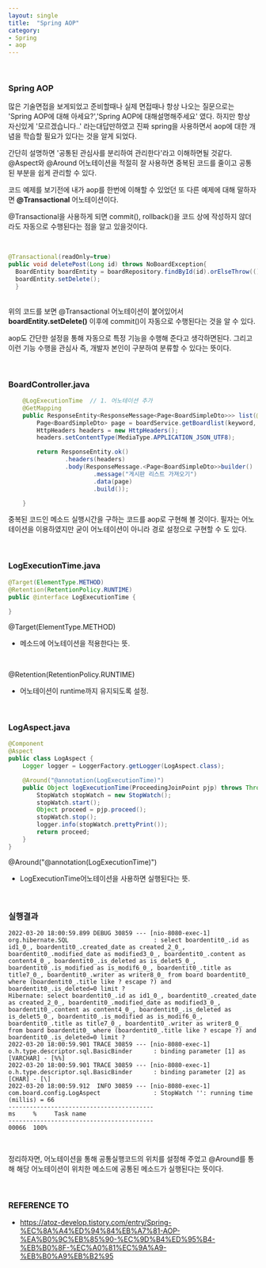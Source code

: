 ```yaml
---
layout: single
title:  "Spring AOP"
category:
- Spring
- aop
---
```


<br/>

### Spring AOP

많은 기술면접을 보게되었고 준비할때나 실제 면접때나 항상 나오는 질문으로는 'Spring AOP에 대해 아세요?','Spring AOP에 대해설명해주세요' 였다.
하지만 항상 자신있게 '모르겠습니다..' 라는대답만하였고 진짜 spring을 사용하면서 aop에 대한 개념을 학습할 필요가 있다는 것을 알게 되었다.

간단히 설명하면 '공통된 관심사를 분리하여 관리한다'라고 이해하면될 것같다. @Aspect와 @Around 어노테이션을 적절히 잘 사용하면 중복된 코드를 줄이고 공통된 부분을 쉽게 관리할 수 있다.

코드 예제를 보기전에 내가 aop를 한번에 이해할 수 있었던 또 다른 예제에 대해 말하자면 <b>@Transactional</b> 어노테이션이다.

@Transactional을 사용하게 되면 commit(), rollback()을 코드 상에 작성하지 않더라도 자동으로 수행된다는 점을 알고 있을것이다.

<br/>

~~~java
@Transactional(readOnly=true)
public void deletePost(Long id) throws NoBoardException{
  BoardEntity boardEntity = boardRepository.findById(id).orElseThrow(() -> new NoBoardException(HttpStatus.BAD_REQUEST, "삭제할 게시판이 없습니다."));
  boardEntity.setDelete();
  }
~~~
<br/>
위의 코드를 보면 @Transactional 어노테이션이 붙어있어서 <b>boardEntity.setDelete()</b> 이후에 commit()이 자동으로 수행된다는 것을 알 수 있다.

aop도 간단한 설정을 통해 자동으로 특정 기능을 수행해 준다고 생각하면된다. 그리고 이런 기능 수행을 관심사 즉, 개발자 본인이 구분하여 분류할 수 있다는 뜻이다.

<br/>

### BoardController.java
~~~java
    @LogExecutionTime  // 1. 어노테이션 추가
    @GetMapping
    public ResponseEntity<ResponseMessage<Page<BoardSimpleDto>>> list(@RequestParam(value = "keyword", defaultValue = "") String keyword, Pageable pageable) {
        Page<BoardSimpleDto> page = boardService.getBoardlist(keyword, pageable);
        HttpHeaders headers = new HttpHeaders();
        headers.setContentType(MediaType.APPLICATION_JSON_UTF8);

        return ResponseEntity.ok()
                .headers(headers)
                .body(ResponseMessage.<Page<BoardSimpleDto>>builder()
                        .message("게시판 리스트 가져오기")
                        .data(page)
                        .build());

    }
~~~


중복된 코드인 메소드 실행시간을 구하는 코드를 aop로 구현해 볼 것이다. 필자는 어노테이션을 이용하였지만 굳이 어노테이션이 아니라 경로 설정으로 구현할 수 도 있다.

<br/>

###  LogExecutionTime.java
~~~java
@Target(ElementType.METHOD)
@Retention(RetentionPolicy.RUNTIME)
public @interface LogExecutionTime {
    
}
~~~
@Target(ElementType.METHOD)
- 메소드에 어노테이션을 적용한다는 뜻.

<br/>

@Retention(RetentionPolicy.RUNTIME)
- 어노테이션이 runtime까지 유지되도록 설정.

<br/>

### LogAspect.java
~~~java
@Component
@Aspect
public class LogAspect {
    Logger logger = LoggerFactory.getLogger(LogAspect.class);

    @Around("@annotation(LogExecutionTime)")
    public Object logExecutionTime(ProceedingJoinPoint pjp) throws Throwable {
        StopWatch stopWatch = new StopWatch();
        stopWatch.start();
        Object proceed = pjp.proceed();
        stopWatch.stop();
        logger.info(stopWatch.prettyPrint());
        return proceed;
    }
}
~~~

@Around("@annotation(LogExecutionTime)")
- LogExecutionTime어노테이션을 사용하면 실행된다는 뜻.

<br/>

### 실행결과
~~~
2022-03-20 18:00:59.899 DEBUG 30859 --- [nio-8080-exec-1] org.hibernate.SQL                        : select boardentit0_.id as id1_0_, boardentit0_.created_date as created_2_0_, boardentit0_.modified_date as modified3_0_, boardentit0_.content as content4_0_, boardentit0_.is_deleted as is_delet5_0_, boardentit0_.is_modified as is_modif6_0_, boardentit0_.title as title7_0_, boardentit0_.writer as writer8_0_ from board boardentit0_ where (boardentit0_.title like ? escape ?) and boardentit0_.is_deleted=0 limit ?
Hibernate: select boardentit0_.id as id1_0_, boardentit0_.created_date as created_2_0_, boardentit0_.modified_date as modified3_0_, boardentit0_.content as content4_0_, boardentit0_.is_deleted as is_delet5_0_, boardentit0_.is_modified as is_modif6_0_, boardentit0_.title as title7_0_, boardentit0_.writer as writer8_0_ from board boardentit0_ where (boardentit0_.title like ? escape ?) and boardentit0_.is_deleted=0 limit ?
2022-03-20 18:00:59.901 TRACE 30859 --- [nio-8080-exec-1] o.h.type.descriptor.sql.BasicBinder      : binding parameter [1] as [VARCHAR] - [%%]
2022-03-20 18:00:59.901 TRACE 30859 --- [nio-8080-exec-1] o.h.type.descriptor.sql.BasicBinder      : binding parameter [2] as [CHAR] - [\]
2022-03-20 18:00:59.912  INFO 30859 --- [nio-8080-exec-1] com.board.config.LogAspect               : StopWatch '': running time (millis) = 66
-----------------------------------------
ms     %     Task name
-----------------------------------------
00066  100% 
~~~

<br/>

정리하자면, 어노테이션을 통해 공통실행코드의 위치를 설정해 주었고 @Around를 통해 해당 어노테이션이 위치한 메소드에 공통된 메소드가 실행된다는 뜻이다.


<br/>

### REFERENCE TO
- <https://atoz-develop.tistory.com/entry/Spring-%EC%8A%A4%ED%94%84%EB%A7%81-AOP-%EA%B0%9C%EB%85%90-%EC%9D%B4%ED%95%B4-%EB%B0%8F-%EC%A0%81%EC%9A%A9-%EB%B0%A9%EB%B2%95>